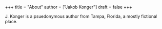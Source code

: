 +++
title = "About"
author = ["Jakob Konger"]
draft = false
+++

J. Konger is a psuedonymous author from Tampa, Florida, a mostly fictional place.
